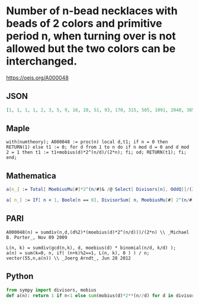# Number of n\-bead necklaces with beads of 2 colors and primitive period n, when turning over is not allowed but the two colors can be interchanged\.
https://oeis.org/A000048
## JSON
```JSON
[1, 1, 1, 1, 2, 3, 5, 9, 16, 28, 51, 93, 170, 315, 585, 1091, 2048, 3855, 7280, 13797, 26214, 49929, 95325, 182361, 349520, 671088, 1290555, 2485504, 4793490, 9256395, 17895679, 34636833, 67108864, 130150493, 252645135, 490853403, 954437120, 1857283155]
```
## Maple
```Maple
with(numtheory); A000048 := proc(n) local d,t1; if n = 0 then RETURN(1) else t1 := 0; for d from 1 to n do if n mod d = 0 and d mod 2 = 1 then t1 := t1+mobius(d)*2^(n/d)/(2*n); fi; od; RETURN(t1); fi; end;
```
## Mathematica
```Mathematica
a[n_] := Total[ MoebiusMu[#]*2^(n/#)& /@ Select[ Divisors[n], OddQ]]/(2n); a[0] = 1; Table[a[n], {n,0,35}] (* _Jean-François Alcover_, Jul 21 2011 *)
```
```Mathematica
a[ n_] := If[ n < 1, Boole[n == 0], DivisorSum[ n, MoebiusMu[#] 2^(n/#) &, OddQ] / (2 n)]; (* _Michael Somos_, Dec 20 2014 *)
```
## PARI
```PARI
A000048(n) = sumdiv(n,d,(d%2)*(moebius(d)*2^(n/d)))/(2*n) \\ _Michael B. Porter_, Nov 09 2009
```
```PARI
L(n, k) = sumdiv(gcd(n,k), d, moebius(d) * binomial(n/d, k/d) );
a(n) = sum(k=0, n, if( (n+k)%2==1, L(n, k), 0 ) ) / n;
vector(55,n,a(n)) \\ _Joerg Arndt_, Jun 28 2012
```
## Python
```Python
from sympy import divisors, mobius
def a(n): return 1 if n<1 else sum(mobius(d)*2**(n//d) for d in divisors(n) if d%2)//(2*n) # _Indranil Ghosh_, Apr 28 2017
```
